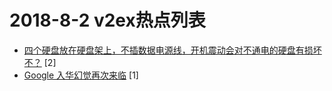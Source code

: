 # 2018-8-2 v2ex热点列表

+ [四个硬盘放在硬盘架上，不插数据电源线，开机震动会对不通电的硬盘有损坏不？](https://www.v2ex.com/t/476127#reply2) [2]
+ [Google 入华幻觉再次来临](https://www.v2ex.com/t/476128#reply1) [1]
